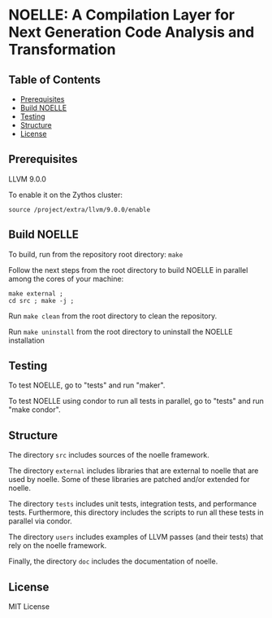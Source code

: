 # NOELLE: A Compilation Layer for Next Generation Code Analysis and Transformation

## Table of Contents
- [Prerequisites](#prerequisites)
- [Build NOELLE](#build-noelle)
- [Testing](#testing)
- [Structure](#structure)
- [License](#license)

## Prerequisites
LLVM 9.0.0

To enable it on the Zythos cluster: 
```
source /project/extra/llvm/9.0.0/enable
```


## Build NOELLE
To build, run from the repository root directory: `make`

Follow the next steps from the root directory to build NOELLE in parallel among the cores of your machine:
```
make external ;
cd src ; make -j ;
```

Run `make clean` from the root directory to clean the repository.

Run `make uninstall` from the root directory to uninstall the NOELLE installation


## Testing
To test NOELLE, go to "tests" and run "maker".

To test NOELLE using condor to run all tests in parallel, go to "tests" and run "make condor".


## Structure
The directory `src` includes sources of the noelle framework.

The directory `external` includes libraries that are external to noelle that are used by noelle.
Some of these libraries are patched and/or extended for noelle.

The directory `tests` includes unit tests, integration tests, and performance tests.
Furthermore, this directory includes the scripts to run all these tests in parallel via condor.

The directory `users` includes examples of LLVM passes (and their tests) that rely on the noelle framework.

Finally, the directory `doc` includes the documentation of noelle.

## License
MIT License
